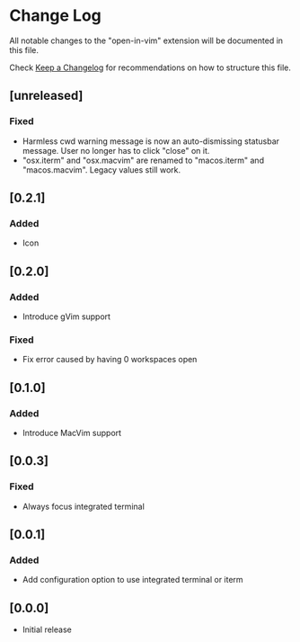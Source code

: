 # Change Log
All notable changes to the "open-in-vim" extension will be documented in this file.

Check [Keep a Changelog](http://keepachangelog.com/) for recommendations on how to structure this file.

## [unreleased]
### Fixed
- Harmless cwd warning message is now an auto-dismissing statusbar message. User no longer has to click "close" on it.
- "osx.iterm" and "osx.macvim" are renamed to "macos.iterm" and "macos.macvim". Legacy values still work.

## [0.2.1]
### Added
- Icon

## [0.2.0]
### Added
- Introduce gVim support

### Fixed
- Fix error caused by having 0 workspaces open

## [0.1.0]
### Added
- Introduce MacVim support

## [0.0.3]
### Fixed
- Always focus integrated terminal

## [0.0.1]
### Added
- Add configuration option to use integrated terminal or iterm

## [0.0.0]
- Initial release
